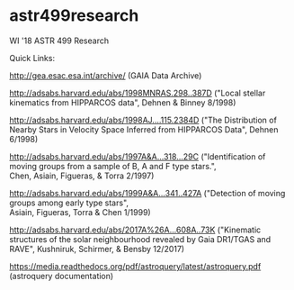 # astr499research
WI '18 ASTR 499 Research


Quick Links:

http://gea.esac.esa.int/archive/ (GAIA Data Archive)

http://adsabs.harvard.edu/abs/1998MNRAS.298..387D ("Local stellar kinematics from HIPPARCOS data", Dehnen & Binney 8/1998)

http://adsabs.harvard.edu/abs/1998AJ....115.2384D ("The Distribution of Nearby Stars in Velocity Space Inferred from HIPPARCOS Data", Dehnen 6/1998)

http://adsabs.harvard.edu/abs/1997A&A...318...29C ("Identification of moving groups from a sample of B, A and F type stars.", 	
Chen, Asiain, Figueras, & Torra 2/1997)

http://adsabs.harvard.edu/abs/1999A&A...341..427A ("Detection of moving groups among early type stars", 	
Asiain, Figueras, Torra & Chen 1/1999)

http://adsabs.harvard.edu/abs/2017A%26A...608A..73K ("Kinematic structures of the solar neighbourhood revealed by Gaia DR1/TGAS and RAVE", 
Kushniruk, Schirmer, & Bensby 12/2017)

https://media.readthedocs.org/pdf/astroquery/latest/astroquery.pdf (astroquery documentation)
